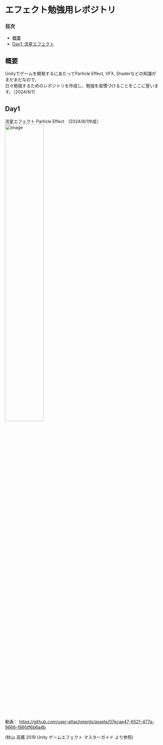 # エフェクト勉強用レポジトリ

### 目次
- [概要](#概要)
- [Day1: 流星エフェクト](#Day1)

## 概要
Unityでゲームを開発するにあたってParticle Effect, VFX, Shaderなどの知識がまだまだなので、<br>
日々勉強するためのレポジトリを作成し、勉強を習慣づけることをここに誓います。（2024/8/1)

## Day1　
流星エフェクト Particle Effect　(2024/8/1作成）
<br>
<img width="50%" alt="image" src="https://github.com/user-attachments/assets/d43acb4f-ac53-4cf8-9d0b-46236c81079a"> <br>
動画： https://github.com/user-attachments/assets/07ecae47-6521-477a-9666-f86fdf6b6a4b





(秋山 高廣 2019 Unity ゲームエフェクト マスターガイド より参照)
